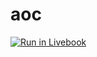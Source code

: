# aoc

[![Run in Livebook](https://livebook.dev/badge/v1/black.svg)](https://livebook.dev/run?url=https%3A%2F%2Fgithub.com%2Fsunriseslowy%2Faoc%2Fblob%2Fmain%2Findex.livemd)
